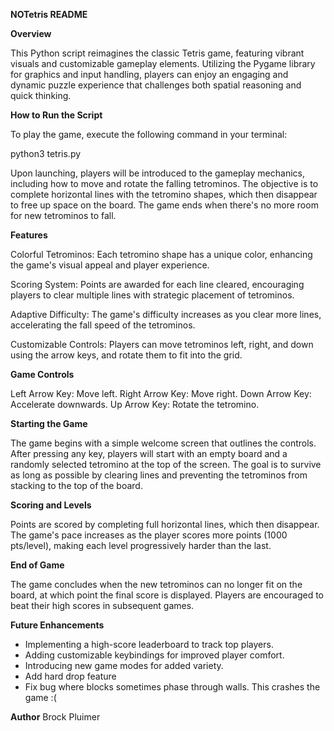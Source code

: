 **NOTetris README**

**Overview**

This Python script reimagines the classic Tetris game, featuring vibrant visuals and customizable gameplay elements. Utilizing the Pygame library for graphics and input handling, players can enjoy an engaging and dynamic puzzle experience that challenges both spatial reasoning and quick thinking.

**How to Run the Script**

To play the game, execute the following command in your terminal:

python3 tetris.py

Upon launching, players will be introduced to the gameplay mechanics, including how to move and rotate the falling tetrominos. The objective is to complete horizontal lines with the tetromino shapes, which then disappear to free up space on the board. The game ends when there's no more room for new tetrominos to fall.

**Features**

Colorful Tetrominos: Each tetromino shape has a unique color, enhancing the game's visual appeal and player experience.

Scoring System: Points are awarded for each line cleared, encouraging players to clear multiple lines with strategic placement of tetrominos.

Adaptive Difficulty: The game's difficulty increases as you clear more lines, accelerating the fall speed of the tetrominos.

Customizable Controls: Players can move tetrominos left, right, and down using the arrow keys, and rotate them to fit into the grid.

**Game Controls**

Left Arrow Key: Move left.
Right Arrow Key: Move right.
Down Arrow Key: Accelerate downwards.
Up Arrow Key: Rotate the tetromino.

**Starting the Game**

The game begins with a simple welcome screen that outlines the controls. After pressing any key, players will start with an empty board and a randomly selected tetromino at the top of the screen. The goal is to survive as long as possible by clearing lines and preventing the tetrominos from stacking to the top of the board.

**Scoring and Levels**

Points are scored by completing full horizontal lines, which then disappear. The game's pace increases as the player scores more points (1000 pts/level), making each level progressively harder than the last.

**End of Game**

The game concludes when the new tetrominos can no longer fit on the board, at which point the final score is displayed. Players are encouraged to beat their high scores in subsequent games.

**Future Enhancements**

- Implementing a high-score leaderboard to track top players.
- Adding customizable keybindings for improved player comfort.
- Introducing new game modes for added variety.
- Add hard drop feature
- Fix bug where blocks sometimes phase through walls. This crashes the game :(

**Author**
Brock Pluimer
